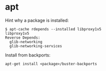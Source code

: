 # apt

Hint why a package is installed:

```
$ apt-cache rdepends --installed libproxy1v5
libproxy1v5
Reverse Depends:
  glib-networking
  glib-networking-services
```

Install from backports:

```shell
apt-get install <package>/buster-backports
```
